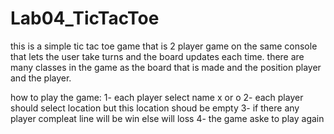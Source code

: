 # Lab04_TicTacToe
this is a simple tic tac toe game that is 2 player game on the same console that lets the user take turns and the board updates each time. there are many classes in the game as the board that is made and the position player and the player.


how to play the game:
1- each player select name x or o 
2- each player should select location but this location shoud be empty
3- if there any player compleat line will be win else will loss
4- the game aske to play again
